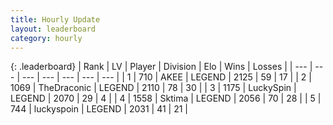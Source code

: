 ```yaml
---
title: Hourly Update
layout: leaderboard
category: hourly
---
```


{: .leaderboard}
| Rank | LV | Player | Division | Elo | Wins | Losses |
| --- | --- | --- | --- | --- | --- | --- |
| <span data-change="0">1</span> | 710 | <span title="ID: 455100">AKEE</span> | LEGEND | <span data-change="6">2125</span> | <span data-change="1">59</span> | <span data-change="0">17</span> |
| <span data-change="0">2</span> | 1069 | <span title="ID: 544310">TheDraconic</span> | LEGEND | <span data-change="-8">2110</span> | <span data-change="1">78</span> | <span data-change="1">30</span> |
| <span data-change="0">3</span> | 1175 | <span title="ID: 498412">LuckySpin</span> | LEGEND | <span data-change="0">2070</span> | <span data-change="0">29</span> | <span data-change="0">4</span> |
| <span data-change="0">4</span> | 1558 | <span title="ID: 353063">Sktima</span> | LEGEND | <span data-change="0">2056</span> | <span data-change="0">70</span> | <span data-change="0">28</span> |
| <span data-change="0">5</span> | 744 | <span title="ID: 512212">luckyspoin</span> | LEGEND | <span data-change="0">2031</span> | <span data-change="0">41</span> | <span data-change="0">21</span> |